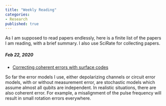 ```yaml
---
title: "Weekly Reading"
categories:
- Research
published: true
---
```


As I am supposed to read papers endlessly, here is a finite list of the papers I am reading, with a brief summary. I also use SciRate for collecting papers.
<!-- more -->


##### Feb 22, 2020

* [Correcting coherent errors with surface codes](https://www.nature.com/articles/s41534-018-0106-y)

So far the error models I use, either depolarizing channels or circuit error models, with or without measurement error, are stochastic models which assume almost all qubits are independent. In realistic situations, there are also coherent error. For example, a misalignment of the pulse frequency will result in small rotation errors everywhere. 
